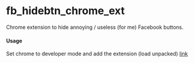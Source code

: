 # fb_hidebtn_chrome_ext
Chrome extension to hide annoying / useless (for me) Facebook buttons.

#### Usage
Set chrome to developer mode and add the extension (load unpacked)
[link](https://developer.chrome.com/extensions/faq#faq-dev-01)

